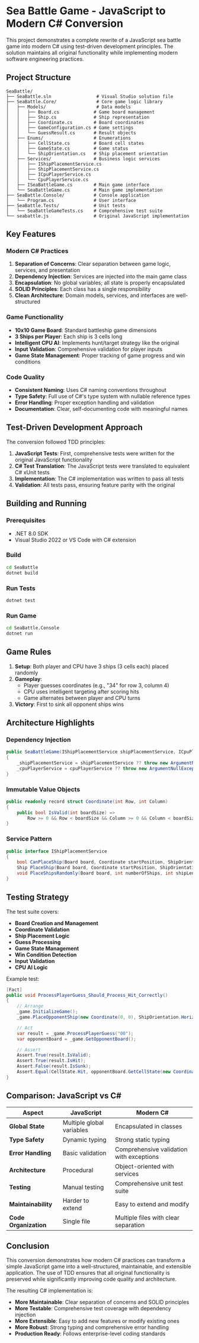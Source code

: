 # Sea Battle Game - JavaScript to Modern C# Conversion

This project demonstrates a complete rewrite of a JavaScript sea battle game into modern C# using test-driven development principles. The solution maintains all original functionality while implementing modern software engineering practices.

## Project Structure

```
SeaBattle/
├── SeaBattle.sln                 # Visual Studio solution file
├── SeaBattle.Core/               # Core game logic library
│   ├── Models/                   # Data models
│   │   ├── Board.cs             # Game board management
│   │   ├── Ship.cs              # Ship representation
│   │   ├── Coordinate.cs        # Board coordinates
│   │   ├── GameConfiguration.cs # Game settings
│   │   └── GuessResult.cs       # Result objects
│   ├── Enums/                   # Enumerations
│   │   ├── CellState.cs         # Board cell states
│   │   ├── GameState.cs         # Game status
│   │   └── ShipOrientation.cs   # Ship placement orientation
│   ├── Services/                # Business logic services
│   │   ├── IShipPlacementService.cs
│   │   ├── ShipPlacementService.cs
│   │   ├── ICpuPlayerService.cs
│   │   └── CpuPlayerService.cs
│   ├── ISeaBattleGame.cs        # Main game interface
│   └── SeaBattleGame.cs         # Main game implementation
├── SeaBattle.Console/           # Console application
│   └── Program.cs               # User interface
├── SeaBattle.Tests/             # Unit tests
│   └── SeaBattleGameTests.cs    # Comprehensive test suite
└── seabattle.js                 # Original JavaScript implementation
```

## Key Features

### Modern C# Practices

1. **Separation of Concerns**: Clear separation between game logic, services, and presentation
2. **Dependency Injection**: Services are injected into the main game class
3. **Encapsulation**: No global variables; all state is properly encapsulated
4. **SOLID Principles**: Each class has a single responsibility
5. **Clean Architecture**: Domain models, services, and interfaces are well-structured

### Game Functionality

- **10x10 Game Board**: Standard battleship game dimensions
- **3 Ships per Player**: Each ship is 3 cells long
- **Intelligent CPU AI**: Implements hunt/target strategy like the original
- **Input Validation**: Comprehensive validation for player inputs
- **Game State Management**: Proper tracking of game progress and win conditions

### Code Quality

- **Consistent Naming**: Uses C# naming conventions throughout
- **Type Safety**: Full use of C#'s type system with nullable reference types
- **Error Handling**: Proper exception handling and validation
- **Documentation**: Clear, self-documenting code with meaningful names

## Test-Driven Development Approach

The conversion followed TDD principles:

1. **JavaScript Tests**: First, comprehensive tests were written for the original JavaScript functionality
2. **C# Test Translation**: The JavaScript tests were translated to equivalent C# xUnit tests
3. **Implementation**: The C# implementation was written to pass all tests
4. **Validation**: All tests pass, ensuring feature parity with the original

## Building and Running

### Prerequisites
- .NET 8.0 SDK
- Visual Studio 2022 or VS Code with C# extension

### Build
```bash
cd SeaBattle
dotnet build
```

### Run Tests
```bash
dotnet test
```

### Run Game
```bash
cd SeaBattle.Console
dotnet run
```

## Game Rules

1. **Setup**: Both player and CPU have 3 ships (3 cells each) placed randomly
2. **Gameplay**: 
   - Player guesses coordinates (e.g., "34" for row 3, column 4)
   - CPU uses intelligent targeting after scoring hits
   - Game alternates between player and CPU turns
3. **Victory**: First to sink all opponent ships wins

## Architecture Highlights

### Dependency Injection
```csharp
public SeaBattleGame(IShipPlacementService shipPlacementService, ICpuPlayerService cpuPlayerService)
{
    _shipPlacementService = shipPlacementService ?? throw new ArgumentNullException(nameof(shipPlacementService));
    _cpuPlayerService = cpuPlayerService ?? throw new ArgumentNullException(nameof(cpuPlayerService));
}
```

### Immutable Value Objects
```csharp
public readonly record struct Coordinate(int Row, int Column)
{
    public bool IsValid(int boardSize) => 
        Row >= 0 && Row < boardSize && Column >= 0 && Column < boardSize;
}
```

### Service Pattern
```csharp
public interface IShipPlacementService
{
    bool CanPlaceShip(Board board, Coordinate startPosition, ShipOrientation orientation, int shipLength);
    Ship PlaceShip(Board board, Coordinate startPosition, ShipOrientation orientation, int shipLength);
    void PlaceShipsRandomly(Board board, int numberOfShips, int shipLength, Random random);
}
```

## Testing Strategy

The test suite covers:
- **Board Creation and Management**
- **Coordinate Validation**
- **Ship Placement Logic**
- **Guess Processing**
- **Game State Management**
- **Win Condition Detection**
- **Input Validation**
- **CPU AI Logic**

Example test:
```csharp
[Fact]
public void ProcessPlayerGuess_Should_Process_Hit_Correctly()
{
    // Arrange
    _game.InitializeGame();
    _game.PlaceOpponentShip(new Coordinate(0, 0), ShipOrientation.Horizontal);

    // Act
    var result = _game.ProcessPlayerGuess("00");
    var opponentBoard = _game.GetOpponentBoard();

    // Assert
    Assert.True(result.IsValid);
    Assert.True(result.IsHit);
    Assert.False(result.IsSunk);
    Assert.Equal(CellState.Hit, opponentBoard.GetCellState(new Coordinate(0, 0)));
}
```

## Comparison: JavaScript vs C#

| Aspect | JavaScript | Modern C# |
|--------|------------|-----------|
| **Global State** | Multiple global variables | Encapsulated in classes |
| **Type Safety** | Dynamic typing | Strong static typing |
| **Error Handling** | Basic validation | Comprehensive validation with exceptions |
| **Architecture** | Procedural | Object-oriented with services |
| **Testing** | Manual testing | Comprehensive unit test suite |
| **Maintainability** | Harder to extend | Easy to extend and modify |
| **Code Organization** | Single file | Multiple files with clear separation |

## Conclusion

This conversion demonstrates how modern C# practices can transform a simple JavaScript game into a well-structured, maintainable, and extensible application. The use of TDD ensures that all original functionality is preserved while significantly improving code quality and architecture.

The resulting C# implementation is:
- **More Maintainable**: Clear separation of concerns and SOLID principles
- **More Testable**: Comprehensive test coverage with dependency injection
- **More Extensible**: Easy to add new features or modify existing ones
- **More Robust**: Strong typing and comprehensive error handling
- **Production Ready**: Follows enterprise-level coding standards 